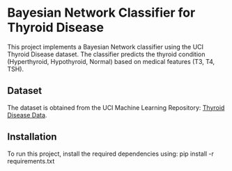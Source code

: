 # Bayesian Network Classifier for Thyroid Disease

This project implements a Bayesian Network classifier using the UCI Thyroid Disease dataset. The classifier predicts the thyroid condition (Hyperthyroid, Hypothyroid, Normal) based on medical features (T3, T4, TSH).

## Dataset

The dataset is obtained from the UCI Machine Learning Repository: 
[Thyroid Disease Data](https://archive.ics.uci.edu/ml/machine-learning-databases/thyroid-disease/new-thyroid.data).

## Installation

To run this project, install the required dependencies using:
pip install -r requirements.txt
